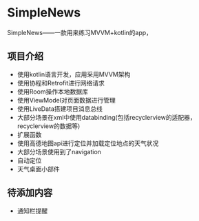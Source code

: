 # SimpleNews
SimpleNews——一款用来练习MVVM+kotlin的app，

## 项目介绍
- 使用kotlin语言开发，应用采用MVVM架构
- 使用协程和Retrofit进行网络请求
- 使用Room操作本地数据库
- 使用ViewModel对页面数据进行管理
- 使用LiveData搭建项目消息总线
- 大部分场景在xml中使用databinding(包括recyclerview的适配器，recyclerview的数据等)
- 扩展函数
- 使用高德地图api进行定位并加载定位地点的天气状况
- 大部分场景使用到了navigation
- 自动定位
- 天气桌面小部件

## 待添加内容
- 通知栏提醒
